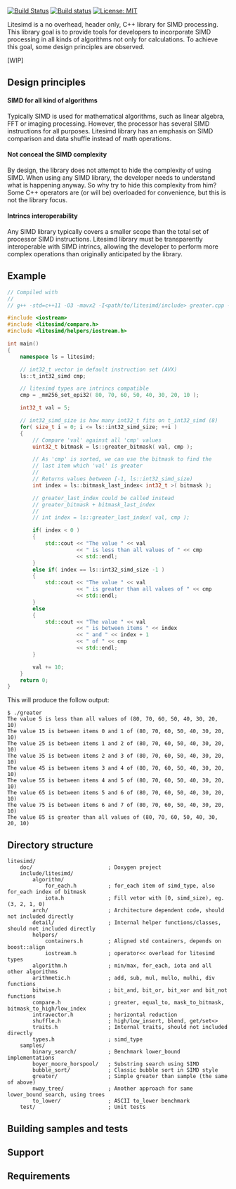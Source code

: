 [![Build Status](https://travis-ci.org/andrelrt/litesimd.svg?branch=master)](https://travis-ci.org/andrelrt/litesimd) [![Build status](https://ci.appveyor.com/api/projects/status/t3fmylykanoma9ja/branch/master?svg=true)](https://ci.appveyor.com/project/andrelrt/litesimd/branch/master) [![License: MIT](https://img.shields.io/badge/License-MIT-yellow.svg)](https://opensource.org/licenses/MIT)

Litesimd is a no overhead, header only, C++ library for SIMD processing. This library goal is to provide tools for developers to incorporate SIMD processing in all kinds of algorithms not only for calculations. To achieve this goal, some design principles are observed.

[WIP]

## Design principles

#### SIMD for all kind of algorithms

Typically SIMD is used for mathematical algorithms, such as linear algebra, FFT or imaging processing. However, the processor has several SIMD instructions for all purposes. Litesimd library has an emphasis on SIMD comparison and data shuffle instead of math operations.

#### Not conceal the SIMD complexity

By design, the library does not attempt to hide the complexity of using SIMD. When using any SIMD library, the developer needs to understand what is happening anyway. So why try to hide this complexity from him? Some C++ operators are (or will be) overloaded for convenience, but this is not the library focus.

#### Intrincs interoperability

Any SIMD library typically covers a smaller scope than the total set of processor SIMD instructions. Litesimd library must be transparently interoperable with SIMD intrincs, allowing the developer to perform more complex operations than originally anticipated by the library.

## Example

```cpp
// Compiled with
//
// g++ -std=c++11 -O3 -mavx2 -I<path/to/litesimd/include> greater.cpp -o greater

#include <iostream>
#include <litesimd/compare.h>
#include <litesimd/helpers/iostream.h>

int main()
{
    namespace ls = litesimd;

    // int32_t vector in default instruction set (AVX)
    ls::t_int32_simd cmp;

    // litesimd types are intrincs compatible
    cmp = _mm256_set_epi32( 80, 70, 60, 50, 40, 30, 20, 10 );

    int32_t val = 5;

    // int32_simd_size is how many int32_t fits on t_int32_simd (8)
    for( size_t i = 0; i <= ls::int32_simd_size; ++i )
    {
        // Compare 'val' against all 'cmp' values
        uint32_t bitmask = ls::greater_bitmask( val, cmp );

        // As 'cmp' is sorted, we can use the bitmask to find the
        // last item which 'val' is greater
        //
        // Returns values between [-1, ls::int32_simd_size)
        int index = ls::bitmask_last_index< int32_t >( bitmask );

        // greater_last_index could be called instead
        // greater_bitmask + bitmask_last_index
        //
        // int index = ls::greater_last_index( val, cmp );

        if( index < 0 )
        {
            std::cout << "The value " << val
                      << " is less than all values of " << cmp
                      << std::endl;
        }
        else if( index == ls::int32_simd_size -1 )
        {
            std::cout << "The value " << val
                      << " is greater than all values of " << cmp
                      << std::endl;
        }
        else
        {
            std::cout << "The value " << val
                      << " is between items " << index
                      << " and " << index + 1
                      << " of " << cmp
                      << std::endl;
        }

        val += 10;
    }
    return 0;
}
```
This will produce the follow output:

```
$ ./greater
The value 5 is less than all values of (80, 70, 60, 50, 40, 30, 20, 10)
The value 15 is between items 0 and 1 of (80, 70, 60, 50, 40, 30, 20, 10)
The value 25 is between items 1 and 2 of (80, 70, 60, 50, 40, 30, 20, 10)
The value 35 is between items 2 and 3 of (80, 70, 60, 50, 40, 30, 20, 10)
The value 45 is between items 3 and 4 of (80, 70, 60, 50, 40, 30, 20, 10)
The value 55 is between items 4 and 5 of (80, 70, 60, 50, 40, 30, 20, 10)
The value 65 is between items 5 and 6 of (80, 70, 60, 50, 40, 30, 20, 10)
The value 75 is between items 6 and 7 of (80, 70, 60, 50, 40, 30, 20, 10)
The value 85 is greater than all values of (80, 70, 60, 50, 40, 30, 20, 10)
```

## Directory structure

```
litesimd/
    doc/                        ; Doxygen project
    include/litesimd/
        algorithm/
            for_each.h          ; for_each item of simd_type, also for_each index of bitmask
            iota.h              ; Fill vetor with [0, simd_size), eg. (3, 2, 1, 0)
        arch/                   ; Architecture dependent code, should not included directly
        detail/                 ; Internal helper functions/classes, should not included directly
        helpers/
            containers.h        ; Aligned std containers, depends on boost::align
            iostream.h          ; operator<< overload for litesimd types
        algorithm.h             ; min/max, for_each, iota and all other algorithms
        arithmetic.h            ; add, sub, mul, mullo, mulhi, div functions
        bitwise.h               ; bit_and, bit_or, bit_xor and bit_not functions
        compare.h               ; greater, equal_to, mask_to_bitmask, bitmask_to_high/low_index
        intravector.h           ; horizontal reduction
        shuffle.h               ; high/low_insert, blend, get/set<>
        traits.h                ; Internal traits, should not included directly
        types.h                 ; simd_type
    samples/
        binary_search/          ; Benchmark lower_bound implementations
        boyer_moore_horspool/   ; Substring search using SIMD
        bubble_sort/            ; Classic bubble sort in SIMD style
        greater/                ; Simple greater than sample (the same of above)
        nway_tree/              ; Another approach for same lower_bound search, using trees
        to_lower/               ; ASCII to_lower benchmark
    test/                       ; Unit tests
```

## Building samples and tests

## Support

## Requirements


